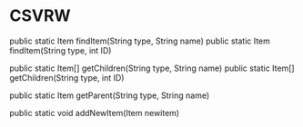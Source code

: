 # CSVRW
public static Item findItem(String type, String name)
public static Item findItem(String type, int ID)



public static Item[] getChildren(String type, String name)
public static Item[] getChildren(String type, int ID)



public static Item getParent(String type, String name)



public static void addNewItem(Item newitem) 